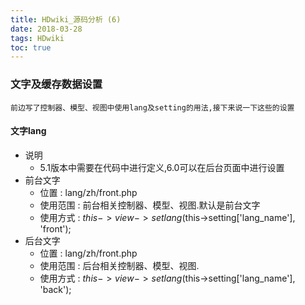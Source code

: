 ```yaml
---
title: HDwiki_源码分析 (6)
date: 2018-03-28
tags: HDwiki
toc: true
---
```


### 文字及缓存数据设置
    前边写了控制器、模型、视图中使用lang及setting的用法,接下来说一下这些的设置

<!-- more -->

#### 文字lang
- 说明
    * 5.1版本中需要在代码中进行定义,6.0可以在后台页面中进行设置
- 前台文字
    * 位置 : lang/zh/front.php
    * 使用范围 : 前台相关控制器、模型、视图.默认是前台文字
    * 使用方式 : $this->view->setlang($this->setting['lang_name'], 'front');
- 后台文字
    * 位置 : lang/zh/front.php
    * 使用范围 : 后台相关控制器、模型、视图.
    * 使用方式 : $this->view->setlang($this->setting['lang_name'], 'back');
